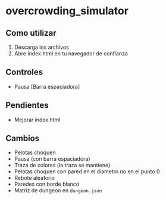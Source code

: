 # overcrowding_simulator

## Como utilizar
1. Descarga los archivos
2. Abre index.html en tu navegador de confianza

## Controles
- Pausa [Barra espaciadora]

## Pendientes
- Mejorar index.html

## Cambios
- Pelotas choquen
- Pausa (con barra espaciadora)
- Traza de colores (la traza se mantiene)
- Pelotas choquen con pared en el diametro no en el punto 0
- Rebote aleatorio
- Paredes con borde blanco
- Matriz de dungeon en `dungeon.json`
